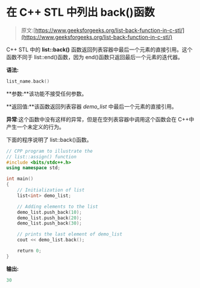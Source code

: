 # 在 C++ STL 中列出 back()函数

> 原文:[https://www.geeksforgeeks.org/list-back-function-in-c-stl/](https://www.geeksforgeeks.org/list-back-function-in-c-stl/)

C++ STL 中的 **list::back()** 函数返回列表容器中最后一个元素的直接引用。这个函数不同于 list::end()函数，因为 end()函数只返回最后一个元素的迭代器。

**语法:**

```cpp
list_name.back() 

```

**参数:**该功能不接受任何参数。

**返回值:**该函数返回列表容器 *demo_list* 中最后一个元素的直接引用。

**异常**:这个函数中没有这样的异常，但是在空列表容器中调用这个函数会在 C++中产生一个未定义的行为。

下面的程序说明了 list::back()函数。

```cpp
// CPP program to illustrate the
// list::assign() function
#include <bits/stdc++.h>
using namespace std;

int main()
{
    // Initialization of list
    list<int> demo_list;

    // Adding elements to the list
    demo_list.push_back(10);
    demo_list.push_back(20);
    demo_list.push_back(30);

    // prints the last element of demo_list
    cout << demo_list.back();

    return 0;
}
```

**输出:**

```cpp
30

```